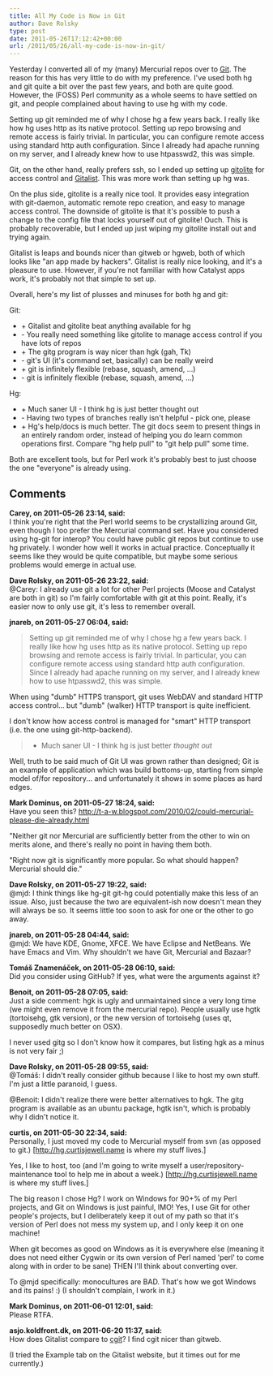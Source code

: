 ```yaml
---
title: All My Code is Now in Git
author: Dave Rolsky
type: post
date: 2011-05-26T17:12:42+00:00
url: /2011/05/26/all-my-code-is-now-in-git/
---
```

Yesterday I converted all of my (many) Mercurial repos over to [Git][1]. The reason for this has very little to do with my preference. I've used both hg and git quite a bit over the past few years, and both are quite good. However, the (FOSS) Perl community as a whole seems to have settled on git, and people complained about having to use hg with my code.

Setting up git reminded me of why I chose hg a few years back. I really like how hg uses http as its native protocol. Setting up repo browsing and remote access is fairly trivial. In particular, you can configure remote access using standard http auth configuration. Since I already had apache running on my server, and I already knew how to use htpasswd2, this was simple.

Git, on the other hand, really prefers ssh, so I ended up setting up [gitolite][2] for access control and [Gitalist][3]. This was more work than setting up hg was.

On the plus side, gitolite is a really nice tool. It provides easy integration with git-daemon, automatic remote repo creation, and easy to manage access control. The downside of gitolite is that it's possible to push a change to the config file that locks yourself out of gitolite! Ouch. This is probably recoverable, but I ended up just wiping my gitolite install out and trying again.

Gitalist is leaps and bounds nicer than gitweb or hgweb, both of which looks like "an app made by hackers". Gitalist is really nice looking, and it's a pleasure to use. However, if you're not familiar with how Catalyst apps work, it's probably not that simple to set up.

Overall, here's my list of plusses and minuses for both hg and git:

Git:

  * \+ Gitalist and gitolite beat anything available for hg
  * \- You really need something like gitolite to manage access control if you have lots of repos
  * \+ The gitg program is way nicer than hgk (gah, Tk)
  * \- git's UI (it's command set, basically) can be really weird
  * \+ git is infinitely flexible (rebase, squash, amend, ...)
  * \- git is infinitely flexible (rebase, squash, amend, ...)

Hg:

  * \+ Much saner UI - I think hg is just better thought out
  * \- Having two types of branches really isn't helpful - pick one, please
  * \+ Hg's help/docs is much better. The git docs seem to present things in an entirely random order, instead of helping you do learn common operations first. Compare "hg help pull" to "git help pull" some time.

Both are excellent tools, but for Perl work it's probably best to just choose the one "everyone" is already using.

 [1]: http://git.urth.org
 [2]: https://github.com/sitaramc/gitolite
 [3]: http://www.gitalist.com/

## Comments

**Carey, on 2011-05-26 23:14, said:**  
I think you're right that the Perl world seems to be crystallizing around Git, even though I too prefer the Mercurial command set. Have you considered using hg-git for interop? You could have public git repos but continue to use hg privately. I wonder how well it works in actual practice. Conceptually it seems like they would be quite compatible, but maybe some serious problems would emerge in actual use.

**Dave Rolsky, on 2011-05-26 23:22, said:**  
@Carey: I already use git a lot for other Perl projects (Moose and Catalyst are both in git) so I'm fairly comfortable with git at this point. Really, it's easier now to only use git, it's less to remember overall.

**jnareb, on 2011-05-27 06:04, said:**  
> Setting up git reminded me of why I chose hg a few years back. I really like how hg uses http as its native protocol. Setting up repo browsing and remote access is fairly trivial. In particular, you can configure remote access using standard http auth configuration. Since I already had apache running on my server, and I already knew how to use htpasswd2, this was simple. 

When using "dumb" HTTPS transport, git uses WebDAV and standard HTTP access control... but "dumb" (walker) HTTP transport is quite inefficient.

I don't know how access control is managed for "smart" HTTP transport (i.e. the one using git-http-backend).



> + Much saner UI - I think hg is just better _thought out_ 

Well, truth to be said much of Git UI was grown rather than designed; Git is an example of application which was build bottoms-up, starting from simple model of/for repository... and unfortunately it shows in some places as hard edges.

**Mark Dominus, on 2011-05-27 18:24, said:**  
Have you seen this? <http://t-a-w.blogspot.com/2010/02/could-mercurial-please-die-already.html>

"Neither git nor Mercurial are sufficiently better from the other to win on merits alone, and there's really no point in having them both.

"Right now git is significantly more popular. So what should happen? Mercurial should die."

**Dave Rolsky, on 2011-05-27 19:22, said:**  
@mjd: I think things like hg-git git-hg could potentially make this less of an issue. Also, just because the two are equivalent-ish now doesn't mean they will always be so. It seems little too soon to ask for one or the other to go away.

**jnareb, on 2011-05-28 04:44, said:**  
@mjd: We have KDE, Gnome, XFCE. We have Eclipse and NetBeans. We have Emacs and Vim. Why shouldn't we have Git, Mercurial and Bazaar?

**Tomáš Znamenáček, on 2011-05-28 06:10, said:**  
Did you consider using GitHub? If yes, what were the arguments against it?

**Benoit, on 2011-05-28 07:05, said:**  
Just a side comment: hgk is ugly and unmaintained since a very long time (we might even remove it from the mercurial repo). People usually use hgtk (tortoisehg, gtk version), or the new version of tortoisehg (uses qt, supposedly much better on OSX).

I never used gitg so I don't know how it compares, but listing hgk as a minus is not very fair ;)

**Dave Rolsky, on 2011-05-28 09:55, said:**  
@Tomáš: I didn't really consider github because I like to host my own stuff. I'm just a little paranoid, I guess.

@Benoit: I didn't realize there were better alternatives to hgk. The gitg program is available as an ubuntu package, hgtk isn't, which is probably why I didn't notice it.

**curtis, on 2011-05-30 22:34, said:**  
Personally, I just moved my code to Mercurial myself from svn (as opposed to git.) [http://hg.curtisjewell.name is where my stuff lives.]

Yes, I like to host, too (and I'm going to write myself a user/repository-maintenance tool to help me in about a week.) [http://hg.curtisjewell.name is where my stuff lives.]

The big reason I chose Hg? I work on Windows for 90+% of my Perl projects, and Git on Windows is just painful, IMO! Yes, I use Git for other people's projects, but I deliberately keep it out of my path so that it's version of Perl does not mess my system up, and I only keep it on one machine!

When git becomes as good on Windows as it is everywhere else (meaning it does not need either Cygwin or its own version of Perl named 'perl' to come along with in order to be sane) THEN I'll think about converting over.

To @mjd specifically: monocultures are BAD. That's how we got Windows and its pains! :) (I shouldn't complain, I work in it.)

**Mark Dominus, on 2011-06-01 12:01, said:**  
Please RTFA.

**asjo.koldfront.dk, on 2011-06-20 11:37, said:**  
How does Gitalist compare to [cgit](http://hjemli.net/git/cgit/)? I find cgit nicer than gitweb.

(I tried the Example tab on the Gitalist website, but it times out for me currently.)
